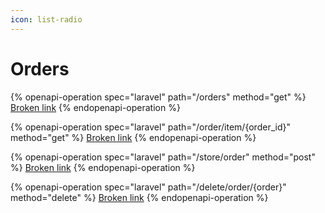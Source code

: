 ```yaml
---
icon: list-radio
---
```


# Orders

{% openapi-operation spec="laravel" path="/orders" method="get" %}
[Broken link](broken-reference)
{% endopenapi-operation %}

{% openapi-operation spec="laravel" path="/order/item/{order_id}" method="get" %}
[Broken link](broken-reference)
{% endopenapi-operation %}

{% openapi-operation spec="laravel" path="/store/order" method="post" %}
[Broken link](broken-reference)
{% endopenapi-operation %}

{% openapi-operation spec="laravel" path="/delete/order/{order}" method="delete" %}
[Broken link](broken-reference)
{% endopenapi-operation %}
